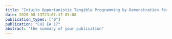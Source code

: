 ```yaml
---
title: "Intuito Opportunistic Tangible Programming by Demonstration for Physical Components"
date: 2020-08-13T23:07:17-05:00
publication_types: ["0"]
publication: "CHI EA 17"
abstract: "the summary of your publication"
---
```

